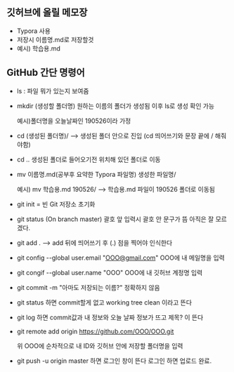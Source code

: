 ## 깃허브에 올릴 메모장  

- Typora 사용
- 저장시 이름명.md로 저장할것
- 예시) 학습용.md

## GitHub 간단 명령어

- ls : 파일 뭐가 있는지 보여줌

- mkdir (생성할 폴더명)  원하는 이름의 폴더가 생성됨 이후 ls로 생성 확인 가능

  예시)폴더명을 오늘날짜인 190526이라 가정

- cd (생성된 폴더명)/ --> 생성된 폴더 안으로 진입 (cd 띄어쓰기와 문장 끝에 / 해줘야함)

-  cd .. 생성된 폴더로 들어오기전 위치해 있던 폴더로 이동

- mv 이름명.md(공부후 요약한 Typora 파일명) 생성한 파일명/

  예시) mv 학습용.md 190526/ --> 학습용.md  파일이 190526 폴더로 이동됨

- git init = 빈 Git 저장소 초기화

- git status (On branch master) 괄호 앞 입력시 괄호 안 문구가 뜸 아직은 잘 모르겠다.

- git add .  --> add 뒤에 띄어쓰기 후 (.)  점을 찍어야 인식한다

- git config --global user.email "OOO@gmail.com" OOO에 내 메일명을 입력

- git congif --global user.name "OOO" OOO에 내 깃허브 계정명 입력

- git commit -m "아마도 저장되는 이름?" 정확하지 않음

- git status 하면 commit할게 없고 working tree clean 이라고 뜬다

- git log 하면 commit값과 내 정보와 오늘 날짜 정보가 뜨고 제목? 이 뜬다

- git remote add origin https://github.com/OOO/OOO.git

  위 OOO에 순차적으로 내 ID와 깃허브 안에 저장할 폴더명을 입력

- git push -u origin master 하면 로그인 창이 뜬다 로그인 하면 업로드 완료.